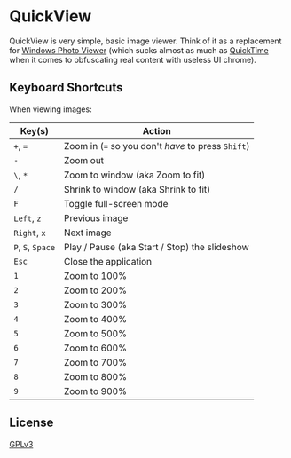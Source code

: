 # QuickView

QuickView is very simple, basic image viewer.  Think of it as a replacement for
[Windows Photo Viewer](http://en.wikipedia.org/wiki/Windows_Photo_Viewer) (which
sucks almost as much as [QuickTime](http://en.wikipedia.org/wiki/Quicktime) when
it comes to obfuscating real content with useless UI chrome).

## Keyboard Shortcuts

When viewing images:

| Key(s)            | Action |
|-------------------|--------|
| `+`, `=`          | Zoom in (`=` so you don't _have_ to press `Shift`) |
| `-`               | Zoom out |
| `\`, `*`          | Zoom to window (aka Zoom to fit) |
| `/`               | Shrink to window (aka Shrink to fit) |
| `F`               | Toggle full-screen mode |
| `Left`, `z`       | Previous image |
| `Right`, `x`      | Next image |
| `P`, `S`, `Space` | Play / Pause (aka Start / Stop) the slideshow |
| `Esc`             | Close the application |
| `1`               | Zoom to 100% |
| `2`               | Zoom to 200% |
| `3`               | Zoom to 300% |
| `4`               | Zoom to 400% |
| `5`               | Zoom to 500% |
| `6`               | Zoom to 600% |
| `7`               | Zoom to 700% |
| `8`               | Zoom to 800% |
| `9`               | Zoom to 900% |

## License

[GPLv3](LICENSE.md)
